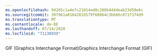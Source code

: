 ```yaml
---
ms.openlocfilehash: 94265c1a4efc21014ed0c288b4d4deab23d58e6c
ms.sourcegitcommit: 397961a0164281b579f68064c3bb66c071f374d9
ms.translationtype: MT
ms.contentlocale: de-DE
ms.lasthandoff: 07/14/2020
ms.locfileid: "71138939"
---
```

<span data-ttu-id="c11df-101">GIF (Graphics Interchange Format)</span><span class="sxs-lookup"><span data-stu-id="c11df-101">Graphics Interchange Format (GIF)</span></span>